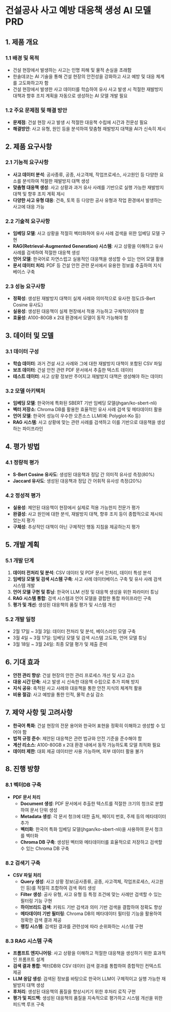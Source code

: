 # 건설공사 사고 예방 대응책 생성 AI 모델 PRD

## 1. 제품 개요

### 1.1 배경 및 목적
- 건설 현장에서 발생하는 사고는 인명 피해 및 물적 손실을 초래함
- 한솔데코는 AI 기술을 통해 건설 현장의 안전성을 강화하고 사고 예방 및 대응 체계를 고도화하고자 함
- 건설 현장에서 발생한 사고 데이터를 학습하여 유사 사고 발생 시 적절한 재발방지 대책과 향후 조치 계획을 자동으로 생성하는 AI 모델 개발 필요

### 1.2 주요 문제점 및 해결 방안
- **문제점**: 건설 현장 사고 발생 시 적절한 대응책 수립에 시간과 전문성 필요
- **해결방안**: 사고 유형, 원인 등을 분석하여 맞춤형 재발방지 대책을 AI가 신속히 제시

## 2. 제품 요구사항

### 2.1 기능적 요구사항
- **사고 데이터 분석**: 공사종류, 공종, 사고객체, 작업프로세스, 사고원인 등 다양한 요소를 분석하여 적절한 재발방지 대책 생성
- **맞춤형 대응책 생성**: 사고 상황과 과거 유사 사례를 기반으로 실행 가능한 재발방지 대책 및 향후 조치 계획 제시
- **다양한 사고 유형 대응**: 건축, 토목 등 다양한 공사 유형과 작업 환경에서 발생하는 사고에 대응 가능

### 2.2 기술적 요구사항
- **임베딩 모델**: 사고 상황을 적절히 벡터화하여 유사 사례 검색을 위한 임베딩 모델 구현
- **RAG(Retrieval-Augmented Generation) 시스템**: 사고 상황을 이해하고 유사 사례를 검색하여 적절한 대응책 생성
- **언어 모델**: 한국어로 자연스럽고 실용적인 대응책을 생성할 수 있는 언어 모델 활용
- **문서 데이터 처리**: PDF 등 건설 안전 관련 문서에서 유용한 정보를 추출하여 지식 베이스 구축

### 2.3 성능 요구사항
- **정확성**: 생성된 재발방지 대책이 실제 사례와 의미적으로 유사한 정도(S-Bert Cosine 유사도)
- **실용성**: 생성된 대응책이 실제 현장에서 적용 가능하고 구체적이어야 함
- **효율성**: A100-80GB x 2대 환경에서 모델이 동작 가능해야 함

## 3. 데이터 및 모델

### 3.1 데이터 구성
- **학습 데이터**: 과거 건설 사고 사례와 그에 대한 재발방지 대책이 포함된 CSV 파일
- **보조 데이터**: 건설 안전 관련 PDF 문서에서 추출한 텍스트 데이터
- **테스트 데이터**: 사고 상황 정보만 주어지고 재발방지 대책은 생성해야 하는 데이터

### 3.2 모델 아키텍처
- **임베딩 모델**: 한국어에 특화된 SBERT 기반 임베딩 모델(jhgan/ko-sbert-nli)
- **벡터 저장소**: Chroma DB를 활용한 효율적인 유사 사례 검색 및 메타데이터 활용
- **언어 모델**: 한국어 성능이 우수한 오픈소스 LLM(예: Polyglot-Ko 등)
- **RAG 시스템**: 사고 상황에 맞는 관련 사례를 검색하고 이를 기반으로 대응책을 생성하는 파이프라인

## 4. 평가 방법

### 4.1 정량적 평가
- **S-Bert Cosine 유사도**: 생성된 대응책과 정답 간 의미적 유사성 측정(80%)
- **Jaccard 유사도**: 생성된 대응책과 정답 간 어휘적 유사성 측정(20%)

### 4.2 정성적 평가
- **실용성**: 제안된 대응책이 현장에서 실제로 적용 가능한지 전문가 평가
- **완결성**: 사고 원인에 대한 분석, 재발방지 대책, 향후 조치 등이 종합적으로 제시되었는지 평가
- **구체성**: 추상적인 대책이 아닌 구체적인 행동 지침을 제공하는지 평가

## 5. 개발 계획

### 5.1 개발 단계
1. **데이터 전처리 및 분석**: CSV 데이터 및 PDF 문서 전처리, 데이터 특성 분석
2. **임베딩 모델 및 검색 시스템 구축**: 사고 사례 데이터베이스 구축 및 유사 사례 검색 시스템 개발
3. **언어 모델 구현 및 튜닝**: 한국어 LLM 선정 및 대응책 생성을 위한 파라미터 튜닝
4. **RAG 시스템 통합**: 검색 시스템과 언어 모델을 결합한 통합 파이프라인 구축
5. **평가 및 개선**: 생성된 대응책의 품질 평가 및 시스템 개선

### 5.2 개발 일정
- 2월 17일 ~ 3월 3일: 데이터 전처리 및 분석, 베이스라인 모델 구축
- 3월 4일 ~ 3월 17일: 임베딩 모델 및 검색 시스템 고도화, 언어 모델 튜닝
- 3월 18일 ~ 3월 24일: 최종 모델 평가 및 제출 준비

## 6. 기대 효과

- **안전 관리 향상**: 건설 현장의 안전 관리 프로세스 개선 및 사고 감소
- **대응 시간 단축**: 사고 발생 시 신속한 대응책 수립으로 추가 피해 방지
- **지식 공유**: 축적된 사고 사례와 대응책을 통한 안전 지식의 체계적 활용
- **비용 절감**: 사고 예방을 통한 인적, 물적 손실 감소

## 7. 제약 사항 및 고려사항

- **한국어 특화**: 건설 현장의 전문 용어와 한국어 표현을 정확히 이해하고 생성할 수 있어야 함
- **법적 규정 준수**: 제안된 대응책은 관련 법규와 안전 기준을 준수해야 함
- **계산 리소스**: A100-80GB x 2대 환경 내에서 동작 가능하도록 모델 최적화 필요
- **데이터 제한**: 대회 제공 데이터만 사용 가능하며, 외부 데이터 활용 불가

## 8. 진행 방향

### 8.1 벡터DB 구축
- **PDF 문서 처리**
  - **Document 생성**: PDF 문서에서 추출한 텍스트를 적절한 크기의 청크로 분할하여 문서 단위 생성
  - **Metadata 생성**: 각 문서 청크에 대한 출처, 페이지 번호, 주제 등의 메타데이터 추가
  - **벡터화**: 한국어 특화 임베딩 모델(jhgan/ko-sbert-nli)을 사용하여 문서 청크를 벡터화
  - **Chroma DB 구축**: 생성된 벡터와 메타데이터를 효율적으로 저장하고 검색할 수 있는 Chroma DB 구축

### 8.2 검색기 구축
- **CSV 파일 처리**
  - **Query 생성**: 사고 상황 정보(공사종류, 공종, 사고객체, 작업프로세스, 사고원인 등)를 적절히 조합하여 검색 쿼리 생성
  - **Filter 생성**: 공사 유형, 사고 유형 등 특정 조건에 맞는 사례만 검색할 수 있는 필터링 기능 구현
  - **하이브리드 검색**: 키워드 기반 검색과 의미 기반 검색을 결합하여 정확도 향상
  - **메타데이터 기반 필터링**: Chroma DB의 메타데이터 필터링 기능을 활용하여 정확한 검색 결과 제공
  - **랭킹 시스템**: 검색된 결과를 관련성에 따라 순위화하는 시스템 구현

### 8.3 RAG 시스템 구축
- **프롬프트 엔지니어링**: 사고 상황을 이해하고 적절한 대응책을 생성하기 위한 효과적인 프롬프트 설계
- **검색 결과 통합**: 벡터DB와 CSV 데이터 검색 결과를 통합하여 종합적인 컨텍스트 제공
- **LLM 응답 생성**: 검색된 정보를 바탕으로 한국어 LLM이 구체적이고 실행 가능한 재발방지 대책 생성
- **후처리**: 생성된 대응책의 품질을 향상시키기 위한 후처리 로직 구현
- **평가 및 피드백**: 생성된 대응책의 품질을 지속적으로 평가하고 시스템 개선을 위한 피드백 루프 구축
